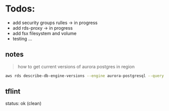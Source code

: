 # Todos:

- add security groups rulles -> in progress
- add rds-proxy -> in progress
- add fsx filesystem and volume
- testing ...

## notes

> how to get current versions of aurora postgres in region

```bash
aws rds describe-db-engine-versions --engine aurora-postgresql --query '*[].[EngineVersion]' --output text --region eu-west-1
```

## tflint

status: ok (clean)
